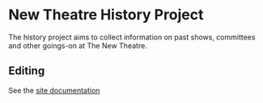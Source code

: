 # New Theatre History Project

The history project aims to collect information on past shows, committees and other goings-on at The New Theatre.

## Editing

See the [site documentation](http://alpha.history.newtheatre.org.uk/docs/)
